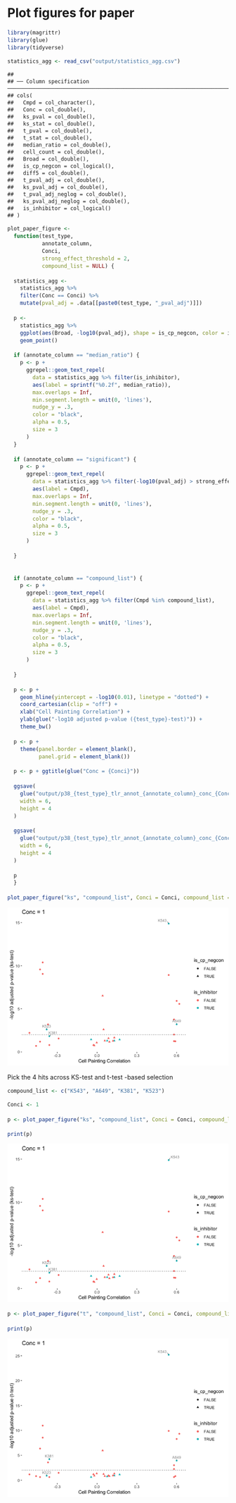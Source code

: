 Plot figures for paper
================

``` r
library(magrittr)
library(glue)
library(tidyverse)
```

``` r
statistics_agg <- read_csv("output/statistics_agg.csv")
```

    ## 
    ## ── Column specification ─────────────────────────────────────────────────────────────────────────────────────────────────
    ## cols(
    ##   Cmpd = col_character(),
    ##   Conc = col_double(),
    ##   ks_pval = col_double(),
    ##   ks_stat = col_double(),
    ##   t_pval = col_double(),
    ##   t_stat = col_double(),
    ##   median_ratio = col_double(),
    ##   cell_count = col_double(),
    ##   Broad = col_double(),
    ##   is_cp_negcon = col_logical(),
    ##   diff5 = col_double(),
    ##   t_pval_adj = col_double(),
    ##   ks_pval_adj = col_double(),
    ##   t_pval_adj_neglog = col_double(),
    ##   ks_pval_adj_neglog = col_double(),
    ##   is_inhibitor = col_logical()
    ## )

``` r
plot_paper_figure <- 
  function(test_type, 
           annotate_column, 
           Conci,
           strong_effect_threshold = 2,
           compound_list = NULL) {
  
  statistics_agg <-
    statistics_agg %>%
    filter(Conc == Conci) %>%
    mutate(pval_adj = .data[[paste0(test_type, "_pval_adj")]])
    
  p <- 
    statistics_agg %>%
    ggplot(aes(Broad, -log10(pval_adj), shape = is_cp_negcon, color = is_inhibitor)) +
    geom_point()
  
  if (annotate_column == "median_ratio") {
    p <- p +
      ggrepel::geom_text_repel(
        data = statistics_agg %>% filter(is_inhibitor),
        aes(label = sprintf("%0.2f", median_ratio)),
        max.overlaps = Inf,
        min.segment.length = unit(0, 'lines'),
        nudge_y = .3,
        color = "black",
        alpha = 0.5,
        size = 3
      )
  }
  
  if (annotate_column == "significant") {
    p <- p +
      ggrepel::geom_text_repel(
        data = statistics_agg %>% filter(-log10(pval_adj) > strong_effect_threshold),
        aes(label = Cmpd),
        max.overlaps = Inf,
        min.segment.length = unit(0, 'lines'),
        nudge_y = .3,
        color = "black",
        alpha = 0.5,
        size = 3
      )
    
  }
  
  
  if (annotate_column == "compound_list") {
    p <- p +
      ggrepel::geom_text_repel(
        data = statistics_agg %>% filter(Cmpd %in% compound_list),
        aes(label = Cmpd),
        max.overlaps = Inf,
        min.segment.length = unit(0, 'lines'),
        nudge_y = .3,
        color = "black",
        alpha = 0.5,
        size = 3
      )
    
  } 
  
  p <- p +
    geom_hline(yintercept = -log10(0.01), linetype = "dotted") +
    coord_cartesian(clip = "off") +
    xlab("Cell Painting Correlation") +
    ylab(glue("-log10 adjusted p-value ({test_type}-test)")) +
    theme_bw()
  
  p <- p +
    theme(panel.border = element_blank(),
          panel.grid = element_blank())
  
  p <- p + ggtitle(glue("Conc = {Conci}"))
  
  ggsave(
    glue("output/p38_{test_type}_tlr_annot_{annotate_column}_conc_{Conci}.png"),
    width = 6,
    height = 4
  )
  
  ggsave(
    glue("output/p38_{test_type}_tlr_annot_{annotate_column}_conc_{Conci}.svg"),
    width = 6,
    height = 4
  )  
  
  p
  }

plot_paper_figure("ks", "compound_list", Conci = Conci, compound_list = compound_list)
```

![](3.figures_files/figure-gfm/unnamed-chunk-3-1.png)<!-- -->

Pick the 4 hits across KS-test and t-test -based selection

``` r
compound_list <- c("K543", "A649", "K381", "K523")
```

``` r
Conci <- 1

p <- plot_paper_figure("ks", "compound_list", Conci = Conci, compound_list = compound_list)

print(p)
```

![](3.figures_files/figure-gfm/unnamed-chunk-5-1.png)<!-- -->

``` r
p <- plot_paper_figure("t", "compound_list", Conci = Conci, compound_list = compound_list)

print(p)
```

![](3.figures_files/figure-gfm/unnamed-chunk-5-2.png)<!-- -->
